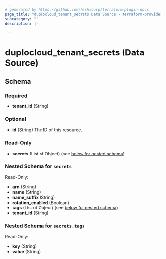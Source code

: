 ```yaml
---
# generated by https://github.com/hashicorp/terraform-plugin-docs
page_title: "duplocloud_tenant_secrets Data Source - terraform-provider-duplocloud"
subcategory: ""
description: |-
  
---
```


# duplocloud_tenant_secrets (Data Source)





<!-- schema generated by tfplugindocs -->
## Schema

### Required

- **tenant_id** (String)

### Optional

- **id** (String) The ID of this resource.

### Read-Only

- **secrets** (List of Object) (see [below for nested schema](#nestedatt--secrets))

<a id="nestedatt--secrets"></a>
### Nested Schema for `secrets`

Read-Only:

- **arn** (String)
- **name** (String)
- **name_suffix** (String)
- **rotation_enabled** (Boolean)
- **tags** (List of Object) (see [below for nested schema](#nestedobjatt--secrets--tags))
- **tenant_id** (String)

<a id="nestedobjatt--secrets--tags"></a>
### Nested Schema for `secrets.tags`

Read-Only:

- **key** (String)
- **value** (String)


